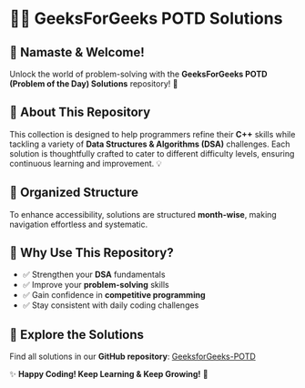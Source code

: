 # 🧑‍💻 GeeksForGeeks POTD Solutions  
## 🙏 Namaste & Welcome!  

Unlock the world of problem-solving with the **GeeksForGeeks POTD (Problem of the Day) Solutions** repository! 🌟  

## 📌 About This Repository  
This collection is designed to help programmers refine their **C++** skills while tackling a variety of **Data Structures & Algorithms (DSA)** challenges. Each solution is thoughtfully crafted to cater to different difficulty levels, ensuring continuous learning and improvement. 💡  

## 📂 Organized Structure  
To enhance accessibility, solutions are structured **month-wise**, making navigation effortless and systematic.  

## 🚀 Why Use This Repository?  
- ✅ Strengthen your **DSA** fundamentals  
- ✅ Improve your **problem-solving** skills  
- ✅ Gain confidence in **competitive programming**  
- ✅ Stay consistent with daily coding challenges  

## 🔗 Explore the Solutions  
Find all solutions in our **GitHub repository**: [GeeksforGeeks-POTD](https://www.geeksforgeeks.org/problem-of-the-day)  

✨ **Happy Coding! Keep Learning & Keep Growing!** 🚀  
